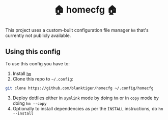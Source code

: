 # <p align="center">🏠 homecfg 🏠</p>

This project uses a custom-built configuration file manager `hm` that's currently not publicly available.

## Using this config

To use this config you have to:

1. Install [`hm`](https://github.com/blanktiger/hm)
2. Clone this repo to `~/.config`:
```bash
git clone https://github.com/blanktiger/homecfg ~/.config/homecfg
```
3. Deploy dotfiles either in `symlink` mode by doing `hm` or in `copy` mode by doing `hm --copy`
4. Optionally to install dependencies as per the `INSTALL` instructions, do `hm --install`

